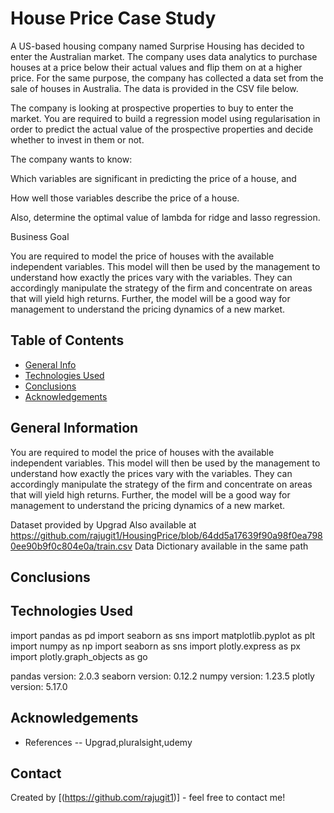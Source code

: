 # House Price Case Study

A US-based housing company named Surprise Housing has decided to enter the Australian market. The company uses data analytics to purchase houses at a price below their actual values and flip them on at a higher price. For the same purpose, the company has collected a data set from the sale of houses in Australia. The data is provided in the CSV file below.

 

The company is looking at prospective properties to buy to enter the market. You are required to build a regression model using regularisation in order to predict the actual value of the prospective properties and decide whether to invest in them or not.

 

The company wants to know:

Which variables are significant in predicting the price of a house, and

How well those variables describe the price of a house.

 

Also, determine the optimal value of lambda for ridge and lasso regression.

 

Business Goal 

 

You are required to model the price of houses with the available independent variables. This model will then be used by the management to understand how exactly the prices vary with the variables. They can accordingly manipulate the strategy of the firm and concentrate on areas that will yield high returns. Further, the model will be a good way for management to understand the pricing dynamics of a new market.


 



 



## Table of Contents
* [General Info](#general-information)
* [Technologies Used](#technologies-used)
* [Conclusions](#conclusions)
* [Acknowledgements](#acknowledgements)

<!-- You can include any other section that is pertinent to your problem -->

## General Information
You are required to model the price of houses with the available independent variables. This model will then be used by the management to understand how exactly the prices vary with the variables. They can accordingly manipulate the strategy of the firm and concentrate on areas that will yield high returns. Further, the model will be a good way for management to understand the pricing dynamics of a new market.

Dataset provided by Upgrad
Also available at https://github.com/rajugit1/HousingPrice/blob/64dd5a17639f90a98f0ea7980ee90b9f0c804e0a/train.csv
Data Dictionary available in the same path

## Conclusions


## Technologies Used
import pandas as pd
import seaborn as sns
import matplotlib.pyplot as plt
import numpy as np
import seaborn as sns
import plotly.express as px
import plotly.graph_objects as go

pandas version: 2.0.3
seaborn version: 0.12.2
numpy version: 1.23.5
plotly version: 5.17.0


## Acknowledgements
- References -- Upgrad,pluralsight,udemy



## Contact
Created by [(https://github.com/rajugit1)] - feel free to contact me!



